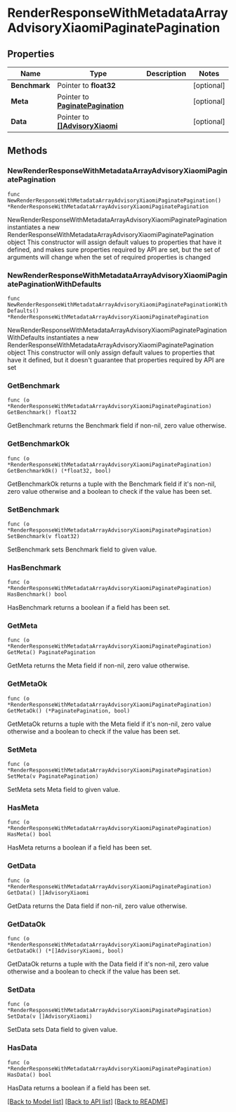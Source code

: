 # RenderResponseWithMetadataArrayAdvisoryXiaomiPaginatePagination

## Properties

Name | Type | Description | Notes
------------ | ------------- | ------------- | -------------
**Benchmark** | Pointer to **float32** |  | [optional] 
**Meta** | Pointer to [**PaginatePagination**](PaginatePagination.md) |  | [optional] 
**Data** | Pointer to [**[]AdvisoryXiaomi**](AdvisoryXiaomi.md) |  | [optional] 

## Methods

### NewRenderResponseWithMetadataArrayAdvisoryXiaomiPaginatePagination

`func NewRenderResponseWithMetadataArrayAdvisoryXiaomiPaginatePagination() *RenderResponseWithMetadataArrayAdvisoryXiaomiPaginatePagination`

NewRenderResponseWithMetadataArrayAdvisoryXiaomiPaginatePagination instantiates a new RenderResponseWithMetadataArrayAdvisoryXiaomiPaginatePagination object
This constructor will assign default values to properties that have it defined,
and makes sure properties required by API are set, but the set of arguments
will change when the set of required properties is changed

### NewRenderResponseWithMetadataArrayAdvisoryXiaomiPaginatePaginationWithDefaults

`func NewRenderResponseWithMetadataArrayAdvisoryXiaomiPaginatePaginationWithDefaults() *RenderResponseWithMetadataArrayAdvisoryXiaomiPaginatePagination`

NewRenderResponseWithMetadataArrayAdvisoryXiaomiPaginatePaginationWithDefaults instantiates a new RenderResponseWithMetadataArrayAdvisoryXiaomiPaginatePagination object
This constructor will only assign default values to properties that have it defined,
but it doesn't guarantee that properties required by API are set

### GetBenchmark

`func (o *RenderResponseWithMetadataArrayAdvisoryXiaomiPaginatePagination) GetBenchmark() float32`

GetBenchmark returns the Benchmark field if non-nil, zero value otherwise.

### GetBenchmarkOk

`func (o *RenderResponseWithMetadataArrayAdvisoryXiaomiPaginatePagination) GetBenchmarkOk() (*float32, bool)`

GetBenchmarkOk returns a tuple with the Benchmark field if it's non-nil, zero value otherwise
and a boolean to check if the value has been set.

### SetBenchmark

`func (o *RenderResponseWithMetadataArrayAdvisoryXiaomiPaginatePagination) SetBenchmark(v float32)`

SetBenchmark sets Benchmark field to given value.

### HasBenchmark

`func (o *RenderResponseWithMetadataArrayAdvisoryXiaomiPaginatePagination) HasBenchmark() bool`

HasBenchmark returns a boolean if a field has been set.

### GetMeta

`func (o *RenderResponseWithMetadataArrayAdvisoryXiaomiPaginatePagination) GetMeta() PaginatePagination`

GetMeta returns the Meta field if non-nil, zero value otherwise.

### GetMetaOk

`func (o *RenderResponseWithMetadataArrayAdvisoryXiaomiPaginatePagination) GetMetaOk() (*PaginatePagination, bool)`

GetMetaOk returns a tuple with the Meta field if it's non-nil, zero value otherwise
and a boolean to check if the value has been set.

### SetMeta

`func (o *RenderResponseWithMetadataArrayAdvisoryXiaomiPaginatePagination) SetMeta(v PaginatePagination)`

SetMeta sets Meta field to given value.

### HasMeta

`func (o *RenderResponseWithMetadataArrayAdvisoryXiaomiPaginatePagination) HasMeta() bool`

HasMeta returns a boolean if a field has been set.

### GetData

`func (o *RenderResponseWithMetadataArrayAdvisoryXiaomiPaginatePagination) GetData() []AdvisoryXiaomi`

GetData returns the Data field if non-nil, zero value otherwise.

### GetDataOk

`func (o *RenderResponseWithMetadataArrayAdvisoryXiaomiPaginatePagination) GetDataOk() (*[]AdvisoryXiaomi, bool)`

GetDataOk returns a tuple with the Data field if it's non-nil, zero value otherwise
and a boolean to check if the value has been set.

### SetData

`func (o *RenderResponseWithMetadataArrayAdvisoryXiaomiPaginatePagination) SetData(v []AdvisoryXiaomi)`

SetData sets Data field to given value.

### HasData

`func (o *RenderResponseWithMetadataArrayAdvisoryXiaomiPaginatePagination) HasData() bool`

HasData returns a boolean if a field has been set.


[[Back to Model list]](../README.md#documentation-for-models) [[Back to API list]](../README.md#documentation-for-api-endpoints) [[Back to README]](../README.md)


